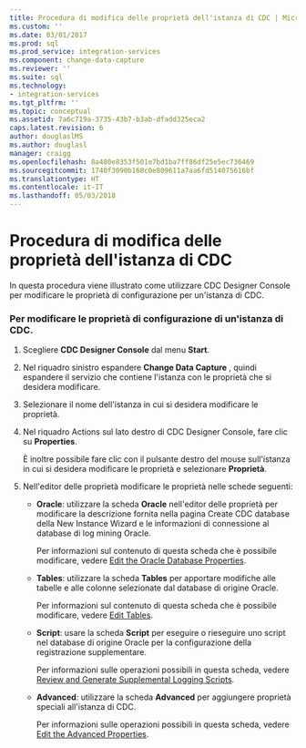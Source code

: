 ```yaml
---
title: Procedura di modifica delle proprietà dell'istanza di CDC | Microsoft Docs
ms.custom: ''
ms.date: 03/01/2017
ms.prod: sql
ms.prod_service: integration-services
ms.component: change-data-capture
ms.reviewer: ''
ms.suite: sql
ms.technology:
- integration-services
ms.tgt_pltfrm: ''
ms.topic: conceptual
ms.assetid: 7a6c719a-3735-43b7-b3ab-dfadd325eca2
caps.latest.revision: 6
author: douglaslMS
ms.author: douglasl
manager: craigg
ms.openlocfilehash: 8a480e8353f501e7bd1ba7ff86df25e5ec736469
ms.sourcegitcommit: 1740f3090b168c0e809611a7aa6fd514075616bf
ms.translationtype: HT
ms.contentlocale: it-IT
ms.lasthandoff: 05/03/2018
---
```

# <a name="how-to-edit-the-cdc-instance-properties"></a>Procedura di modifica delle proprietà dell'istanza di CDC
  In questa procedura viene illustrato come utilizzare CDC Designer Console per modificare le proprietà di configurazione per un'istanza di CDC.  
  
### <a name="to-edit-the-cdc-instance-configuration-properties"></a>Per modificare le proprietà di configurazione di un'istanza di CDC.  
  
1.  Scegliere **CDC Designer Console** dal menu **Start**.  
  
2.  Nel riquadro sinistro espandere **Change Data Capture** , quindi espandere il servizio che contiene l'istanza con le proprietà che si desidera modificare.  
  
3.  Selezionare il nome dell'istanza in cui si desidera modificare le proprietà.  
  
4.  Nel riquadro Actions sul lato destro di CDC Designer Console, fare clic su **Properties**.  
  
     È inoltre possibile fare clic con il pulsante destro del mouse sull'istanza in cui si desidera modificare le proprietà e selezionare **Proprietà**.  
  
5.  Nell'editor delle proprietà modificare le proprietà nelle schede seguenti:  
  
    -   **Oracle**: utilizzare la scheda **Oracle** nell'editor delle proprietà per modificare la descrizione fornita nella pagina Create CDC database della New Instance Wizard e le informazioni di connessione al database di log mining Oracle.  
  
         Per informazioni sul contenuto di questa scheda che è possibile modificare, vedere [Edit the Oracle Database Properties](../../integration-services/change-data-capture/edit-the-oracle-database-properties.md).  
  
    -   **Tables**: utilizzare la scheda **Tables** per apportare modifiche alle tabelle e alle colonne selezionate dal database di origine Oracle.  
  
         Per informazioni sul contenuto di questa scheda che è possibile modificare, vedere [Edit Tables](../../integration-services/change-data-capture/edit-tables.md).  
  
    -   **Script**: usare la scheda **Script** per eseguire o rieseguire uno script nel database di origine Oracle per la configurazione della registrazione supplementare.  
  
         Per informazioni sulle operazioni possibili in questa scheda, vedere [Review and Generate Supplemental Logging Scripts](../../integration-services/change-data-capture/review-and-generate-supplemental-logging-scripts.md).  
  
    -   **Advanced**: utilizzare la scheda **Advanced** per aggiungere proprietà speciali all'istanza di CDC.  
  
         Per informazioni sulle operazioni possibili in questa scheda, vedere [Edit the Advanced Properties](../../integration-services/change-data-capture/edit-the-advanced-properties.md).  
  
  
